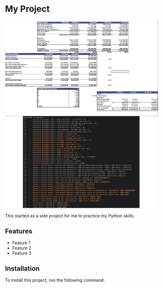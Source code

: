 # My Project

![Project Logo](fep.png)

This started as a side project for me to practice my Python skills.

## Features
- Feature 1
- Feature 2
- Feature 3

## Installation
To install this project, run the following command:
